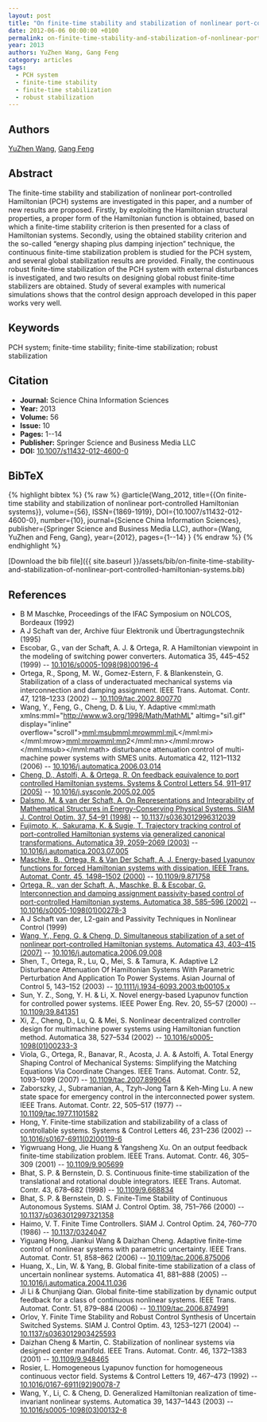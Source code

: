 ```yaml
---
layout: post
title: "On finite-time stability and stabilization of nonlinear port-controlled Hamiltonian systems"
date: 2012-06-06 00:00:00 +0100
permalink: on-finite-time-stability-and-stabilization-of-nonlinear-port-controlled-hamiltonian-systems
year: 2013
authors: YuZhen Wang, Gang Feng
category: articles
tags:
  - PCH system
  - finite-time stability
  - finite-time stabilization
  - robust stabilization
---
```

 
## Authors
[YuZhen Wang](authors/yuzhen-wang), [Gang Feng](authors/gang-feng)
 
## Abstract
The finite-time stability and stabilization of nonlinear port-controlled Hamiltonian (PCH) systems are investigated in this paper, and a number of new results are proposed. Firstly, by exploiting the Hamiltonian structural properties, a proper form of the Hamiltonian function is obtained, based on which a finite-time stability criterion is then presented for a class of Hamiltonian systems. Secondly, using the obtained stability criterion and the so-called “energy shaping plus damping injection” technique, the continuous finite-time stabilization problem is studied for the PCH system, and several global stabilization results are provided. Finally, the continuous robust finite-time stabilization of the PCH system with external disturbances is investigated, and two results on designing global robust finite-time stabilizers are obtained. Study of several examples with numerical simulations shows that the control design approach developed in this paper works very well.
 
## Keywords
PCH system; finite-time stability; finite-time stabilization; robust stabilization
 
## Citation
- **Journal:** Science China Information Sciences
- **Year:** 2013
- **Volume:** 56
- **Issue:** 10
- **Pages:** 1--14
- **Publisher:** Springer Science and Business Media LLC
- **DOI:** [10.1007/s11432-012-4600-0](https://doi.org/10.1007/s11432-012-4600-0)
 
## BibTeX
{% highlight bibtex %}
{% raw %}
@article{Wang_2012,
  title={{On finite-time stability and stabilization of nonlinear port-controlled Hamiltonian systems}},
  volume={56},
  ISSN={1869-1919},
  DOI={10.1007/s11432-012-4600-0},
  number={10},
  journal={Science China Information Sciences},
  publisher={Springer Science and Business Media LLC},
  author={Wang, YuZhen and Feng, Gang},
  year={2012},
  pages={1--14}
}
{% endraw %}
{% endhighlight %}
 
[Download the bib file]({{ site.baseurl }}/assets/bib/on-finite-time-stability-and-stabilization-of-nonlinear-port-controlled-hamiltonian-systems.bib)
 
## References
- B M Maschke, Proceedings of the IFAC Symposium on NOLCOS, Bordeaux (1992)
- A J Schaft van der, Archive füur Elektronik und Übertragungstechnik (1995)
- Escobar, G., van der Schaft, A. J. & Ortega, R. A Hamiltonian viewpoint in the modeling of switching power converters. Automatica 35, 445–452 (1999) -- [10.1016/s0005-1098(98)00196-4](https://doi.org/10.1016/s0005-1098(98)00196-4)
- Ortega, R., Spong, M. W., Gomez-Estern, F. & Blankenstein, G. Stabilization of a class of underactuated mechanical systems via interconnection and damping assignment. IEEE Trans. Automat. Contr. 47, 1218–1233 (2002) -- [10.1109/tac.2002.800770](https://doi.org/10.1109/tac.2002.800770)
- Wang, Y., Feng, G., Cheng, D. & Liu, Y. Adaptive <mml:math xmlns:mml="http://www.w3.org/1998/Math/MathML" altimg="si1.gif" display="inline" overflow="scroll"><mml:msub><mml:mrow><mml:mi>L</mml:mi></mml:mrow><mml:mrow><mml:mn>2</mml:mn></mml:mrow></mml:msub></mml:math> disturbance attenuation control of multi-machine power systems with SMES units. Automatica 42, 1121–1132 (2006) -- [10.1016/j.automatica.2006.03.014](https://doi.org/10.1016/j.automatica.2006.03.014)
- [Cheng, D., Astolfi, A. & Ortega, R. On feedback equivalence to port controlled Hamiltonian systems. Systems &amp; Control Letters 54, 911–917 (2005)](on-feedback-equivalence-to-port-controlled-hamiltonian-systems) -- [10.1016/j.sysconle.2005.02.005](https://doi.org/10.1016/j.sysconle.2005.02.005)
- [Dalsmo, M. & van der Schaft, A. On Representations and Integrability of Mathematical Structures in Energy-Conserving Physical Systems. SIAM J. Control Optim. 37, 54–91 (1998)](on-representations-and-integrability-of-mathematical-structures-in-energy-conserving-physical-systems) -- [10.1137/s0363012996312039](https://doi.org/10.1137/s0363012996312039)
- [Fujimoto, K., Sakurama, K. & Sugie, T. Trajectory tracking control of port-controlled Hamiltonian systems via generalized canonical transformations. Automatica 39, 2059–2069 (2003)](trajectory-tracking-control-of-port-controlled-hamiltonian-systems-via-generalized-canonical-transformations) -- [10.1016/j.automatica.2003.07.005](https://doi.org/10.1016/j.automatica.2003.07.005)
- [Maschke, B., Ortega, R. & Van Der Schaft, A. J. Energy-based Lyapunov functions for forced Hamiltonian systems with dissipation. IEEE Trans. Automat. Contr. 45, 1498–1502 (2000)](energy-based-lyapunov-functions-for-forced-hamiltonian-systems-with-dissipation) -- [10.1109/9.871758](https://doi.org/10.1109/9.871758)
- [Ortega, R., van der Schaft, A., Maschke, B. & Escobar, G. Interconnection and damping assignment passivity-based control of port-controlled Hamiltonian systems. Automatica 38, 585–596 (2002)](interconnection-and-damping-assignment-passivity-based-control-of-port-controlled-hamiltonian-systems) -- [10.1016/s0005-1098(01)00278-3](https://doi.org/10.1016/s0005-1098(01)00278-3)
- A J Schaft van der, L2-gain and Passivity Techniques in Nonlinear Control (1999)
- [Wang, Y., Feng, G. & Cheng, D. Simultaneous stabilization of a set of nonlinear port-controlled Hamiltonian systems. Automatica 43, 403–415 (2007)](simultaneous-stabilization-of-a-set-of-nonlinear-port-controlled-hamiltonian-systems) -- [10.1016/j.automatica.2006.09.008](https://doi.org/10.1016/j.automatica.2006.09.008)
- Shen, T., Ortega, R., Lu, Q., Mei, S. & Tamura, K. Adaptive L2 Disturbance Attenuation Of Hamiltonian Systems With Parametric Perturbation And Application To Power Systems. Asian Journal of Control 5, 143–152 (2003) -- [10.1111/j.1934-6093.2003.tb00105.x](https://doi.org/10.1111/j.1934-6093.2003.tb00105.x)
- Sun, Y. Z., Song, Y. H. & Li, X. Novel energy-based Lyapunov function for controlled power systems. IEEE Power Eng. Rev. 20, 55–57 (2000) -- [10.1109/39.841351](https://doi.org/10.1109/39.841351)
- Xi, Z., Cheng, D., Lu, Q. & Mei, S. Nonlinear decentralized controller design for multimachine power systems using Hamiltonian function method. Automatica 38, 527–534 (2002) -- [10.1016/s0005-1098(01)00233-3](https://doi.org/10.1016/s0005-1098(01)00233-3)
- Viola, G., Ortega, R., Banavar, R., Acosta, J. A. & Astolfi, A. Total Energy Shaping Control of Mechanical Systems: Simplifying the Matching Equations Via Coordinate Changes. IEEE Trans. Automat. Contr. 52, 1093–1099 (2007) -- [10.1109/tac.2007.899064](https://doi.org/10.1109/tac.2007.899064)
- Zaborszky, J., Subramanian, A., Tzyh-Jong Tarn & Keh-Ming Lu. A new state space for emergency control in the interconnected power system. IEEE Trans. Automat. Contr. 22, 505–517 (1977) -- [10.1109/tac.1977.1101582](https://doi.org/10.1109/tac.1977.1101582)
- Hong, Y. Finite-time stabilization and stabilizability of a class of controllable systems. Systems &amp; Control Letters 46, 231–236 (2002) -- [10.1016/s0167-6911(02)00119-6](https://doi.org/10.1016/s0167-6911(02)00119-6)
- Yigwruang Hong, Jie Huang & Yangsheng Xu. On an output feedback finite-time stabilization problem. IEEE Trans. Automat. Contr. 46, 305–309 (2001) -- [10.1109/9.905699](https://doi.org/10.1109/9.905699)
- Bhat, S. P. & Bernstein, D. S. Continuous finite-time stabilization of the translational and rotational double integrators. IEEE Trans. Automat. Contr. 43, 678–682 (1998) -- [10.1109/9.668834](https://doi.org/10.1109/9.668834)
- Bhat, S. P. & Bernstein, D. S. Finite-Time Stability of Continuous Autonomous Systems. SIAM J. Control Optim. 38, 751–766 (2000) -- [10.1137/s0363012997321358](https://doi.org/10.1137/s0363012997321358)
- Haimo, V. T. Finite Time Controllers. SIAM J. Control Optim. 24, 760–770 (1986) -- [10.1137/0324047](https://doi.org/10.1137/0324047)
- Yiguang Hong, Jiankui Wang & Daizhan Cheng. Adaptive finite-time control of nonlinear systems with parametric uncertainty. IEEE Trans. Automat. Contr. 51, 858–862 (2006) -- [10.1109/tac.2006.875006](https://doi.org/10.1109/tac.2006.875006)
- Huang, X., Lin, W. & Yang, B. Global finite-time stabilization of a class of uncertain nonlinear systems. Automatica 41, 881–888 (2005) -- [10.1016/j.automatica.2004.11.036](https://doi.org/10.1016/j.automatica.2004.11.036)
- Ji Li & Chunjiang Qian. Global finite-time stabilization by dynamic output feedback for a class of continuous nonlinear systems. IEEE Trans. Automat. Contr. 51, 879–884 (2006) -- [10.1109/tac.2006.874991](https://doi.org/10.1109/tac.2006.874991)
- Orlov, Y. Finite Time Stability and Robust Control Synthesis of Uncertain Switched Systems. SIAM J. Control Optim. 43, 1253–1271 (2004) -- [10.1137/s0363012903425593](https://doi.org/10.1137/s0363012903425593)
- Daizhan Cheng & Martin, C. Stabilization of nonlinear systems via designed center manifold. IEEE Trans. Automat. Contr. 46, 1372–1383 (2001) -- [10.1109/9.948465](https://doi.org/10.1109/9.948465)
- Rosier, L. Homogeneous Lyapunov function for homogeneous continuous vector field. Systems &amp; Control Letters 19, 467–473 (1992) -- [10.1016/0167-6911(92)90078-7](https://doi.org/10.1016/0167-6911(92)90078-7)
- Wang, Y., Li, C. & Cheng, D. Generalized Hamiltonian realization of time-invariant nonlinear systems. Automatica 39, 1437–1443 (2003) -- [10.1016/s0005-1098(03)00132-8](https://doi.org/10.1016/s0005-1098(03)00132-8)

